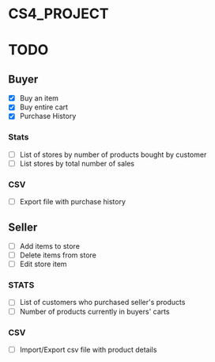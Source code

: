 # CS4_PROJECT

# TODO
## Buyer
- [X] Buy an item
- [X] Buy entire cart
- [X] Purchase History
### Stats
- [ ] List of stores by number of products bought by customer
- [ ] List stores by total number of sales
### CSV
- [ ] Export file with purchase history

## Seller
- [ ] Add items to store
- [ ] Delete items from store
- [ ] Edit store item
### STATS
- [ ] List of customers who purchased seller's products
- [ ] Number of products currently in buyers' carts
### CSV
- [ ] Import/Export csv file with product details
